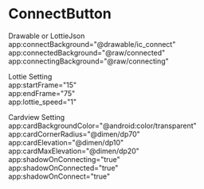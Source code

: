 # ConnectButton

Drawable or LottieJson<br/>
  app:connectBackground="@drawable/ic_connect"<br/>
  app:connectedBackground="@raw/connected"<br/>
  app:connectingBackground="@raw/connecting"<br/>

Lottie Setting<br/>
  app:startFrame="15"<br/>
  app:endFrame="75"<br/>
  app:lottie_speed="1"<br/>
  
Cardview Setting<br/>
  app:cardBackgroundColor="@android:color/transparent"<br/>
  app:cardCornerRadius="@dimen/dp70"<br/>
  app:cardElevation="@dimen/dp10"<br/>
  app:cardMaxElevation="@dimen/dp20"<br/>
  app:shadowOnConnecting="true"<br/>
  app:shadowOnConnected="true"<br/>
  app:shadowOnConnect="true"<br/>
  
  
  
  
